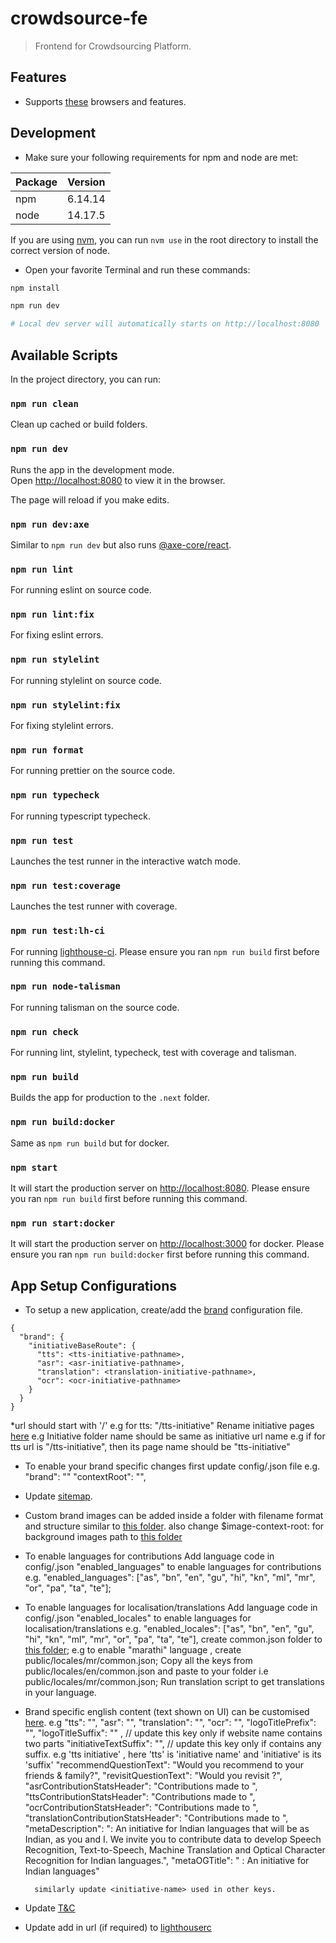 # crowdsource-fe

> Frontend for Crowdsourcing Platform.

## Features

- Supports [these](https://nextjs.org/docs/basic-features/supported-browsers-features) browsers and features.

## Development

- Make sure your following requirements for npm and node are met:

| Package | Version |
| ------- | ------- |
| npm     | 6.14.14 |
| node    | 14.17.5 |

If you are using [nvm](https://github.com/nvm-sh/nvm), you can run `nvm use` in the root directory to install the correct version of node.

- Open your favorite Terminal and run these commands:

```bash
npm install

npm run dev

# Local dev server will automatically starts on http://localhost:8080
```

## Available Scripts

In the project directory, you can run:

### `npm run clean`

Clean up cached or build folders.

### `npm run dev`

Runs the app in the development mode.<br>
Open [http://localhost:8080](http://localhost:8080) to view it in the browser.

The page will reload if you make edits.

### `npm run dev:axe`

Similar to `npm run dev` but also runs [@axe-core/react](https://github.com/dequelabs/axe-core-npm).

### `npm run lint`

For running eslint on source code.

### `npm run lint:fix`

For fixing eslint errors.

### `npm run stylelint`

For running stylelint on source code.

### `npm run stylelint:fix`

For fixing stylelint errors.

### `npm run format`

For running prettier on the source code.

### `npm run typecheck`

For running typescript typecheck.

### `npm run test`

Launches the test runner in the interactive watch mode.

### `npm run test:coverage`

Launches the test runner with coverage.

### `npm run test:lh-ci`

For running [lighthouse-ci](https://github.com/GoogleChrome/lighthouse-ci). Please ensure you ran `npm run build` first before running this command.

### `npm run node-talisman`

For running talisman on the source code.

### `npm run check`

For running lint, stylelint, typecheck, test with coverage and talisman.

### `npm run build`

Builds the app for production to the `.next` folder.

### `npm run build:docker`

Same as `npm run build` but for docker.

### `npm start`

It will start the production server on [http://localhost:8080](http://localhost:8080). Please ensure you ran `npm run build` first before running this command.

### `npm run start:docker`

It will start the production server on [http://localhost:3000](http://localhost:3000) for docker. Please ensure you ran `npm run build:docker` first before running this command.

## App Setup Configurations

- To setup a new application, create/add the [brand](brand/<brand-name>.json) configuration file.

```
{
  "brand": {
    "initiativeBaseRoute": {
      "tts": <tts-initiative-pathname>,
      "asr": <asr-initiative-pathname>,
      "translation": <translation-initiative-pathname>,
      "ocr": <ocr-initiative-pathname>
    }
  }
}
```

\*url should start with '/' e.g for tts: "/tts-initiative"
Rename initiative pages [here](src/pages/<initiative-name>)
e.g <asr-initiative>
<tts-initiative>
<translation-initiative>
<ocr-initiative>
Initiative folder name should be same as initiative url name
e.g if for tts url is "/tts-initiative", then its page name should be "tts-initiative"

- To enable your brand specific changes first update config/<env>.json file
  e.g. "brand": "<website-name>"
  "contextRoot": "<context-root>",

- Update [sitemap](public/sitemap.xml).

- Custom brand images can be added inside a <brand> folder with filename format and structure similar to [this folder](public/images/vakyansh).
  also change $image-context-root: <context-root> for background images path to [this folder](src/styles/mixins)

- To enable languages for contributions
  Add language code in config/<env>.json "enabled_languages" to enable languages for contributions
  e.g. "enabled_languages": ["as", "bn", "en", "gu", "hi", "kn", "ml", "mr", "or", "pa", "ta", "te"];

- To enable languages for localisation/translations
  Add language code in config/<env>.json "enabled_locales" to enable languages for localisation/translations
  e.g. "enabled_locales": ["as", "bn", "en", "gu", "hi", "kn", "ml", "mr", "or", "pa", "ta", "te"],
  create common.json folder to [this folder](public/locales/<locale>);
  e.g to enable "marathi" language , create public/locales/mr/common.json;
  Copy all the keys from public/locales/en/common.json and paste to your folder i.e public/locales/mr/common.json;
  Run translation script to get translations in your language.

- Brand specific english content (text shown on UI) can be customised [here](public/locales/en/common.json).
  e.g "tts": "<tts-initiative-name>",
  "asr": "<asr-initiative-name>",
  "translation": "<translation-initiative-name>",
  "ocr": "<ocr-initiative-name>",
  "logoTitlePrefix": "<website-name>",
  "logoTitleSuffix": "<website-name-suffix>" , // update this key only if website name contains two parts
  "initiativeTextSuffix": "<initiative-name-suffix>", // update this key only if <initiative-pathname> contains any suffix. e.g 'tts initiative' , here 'tts' is 'initiative name' and 'initiative' is its 'suffix'
  "recommendQuestionText": "Would you recommend <website-name> to your friends & family?",
  "revisitQuestionText": "Would you revisit <website-name>?",
  "asrContributionStatsHeader": "Contributions made to <asr-initiative-name> <initiative-name-suffix>",
  "ttsContributionStatsHeader": "Contributions made to <tts-initiative-name> <initiative-name-suffix>",
  "ocrContributionStatsHeader": "Contributions made to <ocr-initiative-name> <initiative-name-suffix>",
  "translationContributionStatsHeader": "Contributions made to <translation-initiative-name> <initiative-name-suffix>",
  "metaDescription": "<website-name>: An initiative for Indian languages that will be as Indian, as you and I. We invite you to contribute data to develop Speech Recognition, Text-to-Speech, Machine Translation and Optical Character Recognition for Indian languages.",
  "metaOGTitle": "<website-name> : An initiative for Indian languages"

        similarly update <initiative-name> used in other keys.

- Update [T&C](crowdsource-fe/components/TermsAndConditions)
- Update add <context-root> in url (if required) to [lighthouserc](crowdsource-fe/.lighthouserc.js)
